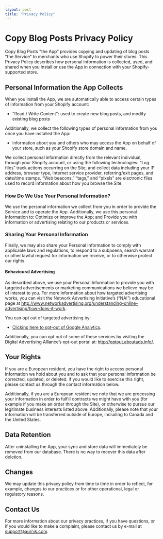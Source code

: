 ```yaml
---
layout: post
title: "Privacy Policy"
---
```

 
# Copy Blog Posts Privacy Policy

Copy Blog Posts "the App” provides copying and updating of blog posts "the Service" to merchants who use Shopify to power their stores. This Privacy Policy describes how personal information is collected, used, and shared when you install or use the App in connection with your Shopify-supported store.

## Personal Information the App Collects

When you install the App, we are automatically able to access certain types of information from your Shopify account:

- "Read / Write Content": used to create new blog posts, and modify existing blog posts

Additionally, we collect the following types of personal information from you once you have installed the App:

- Information about you and others who may access the App on behalf of your store, such as your Shopify store domain and name.

We collect personal information directly from the relevant individual, through your Shopify account, or using the following technologies: “Log files” track actions occurring on the Site, and collect data including your IP address, browser type, Internet service provider, referring/exit pages, and date/time stamps. “Web beacons,” “tags,” and “pixels” are electronic files used to record information about how you browse the Site.

### How Do We Use Your Personal Information?

We use the personal information we collect from you in order to provide the Service and to operate the App. Additionally, we use this personal information to: Optimize or improve the App; and Provide you with information or advertising relating to our products or services.

### Sharing Your Personal Information

Finally, we may also share your Personal Information to comply with applicable laws and regulations, to respond to a subpoena, search warrant or other lawful request for information we receive, or to otherwise protect our rights.

#### Behavioural Advertising
As described above, we use your Personal Information to provide you with targeted advertisements or marketing communications we believe may be of interest to you. For more information about how targeted advertising works, you can visit the Network Advertising Initiative’s (“NAI”) educational page at http://www.networkadvertising.org/understanding-online-advertising/how-does-it-work.

You can opt out of targeted advertising by:
- <a href="javascript:__gaTrackerOptout()">Clicking here to opt-out of Google Analytics</a>.

Additionally, you can opt out of some of these services by visiting the Digital Advertising Alliance’s opt-out portal at: http://optout.aboutads.info/.

## Your Rights
If you are a European resident, you have the right to access personal information we hold about you and to ask that your personal information be corrected, updated, or deleted. If you would like to exercise this right, please contact us through the contact information below.

Additionally, if you are a European resident we note that we are processing your information in order to fulfill contracts we might have with you (for example if you make an order through the Site), or otherwise to pursue our legitimate business interests listed above. Additionally, please note that your information will be transferred outside of Europe, including to Canada and the United States.

## Data Retention
After uninstalling the App, your sync and store data will immediately be removed from our database. There is no way to recover this data after deletion.

## Changes
We may update this privacy policy from time to time in order to reflect, for example, changes to our practices or for other operational, legal or regulatory reasons.

## Contact Us
For more information about our privacy practices, if you have questions, or if you would like to make a complaint, please contact us by e-mail at support@aurnik.com.
